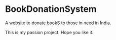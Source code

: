 # BookDonationSystem
A website to donate bookS to those in need in India. 

This is my passion project. Hope you like it.